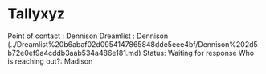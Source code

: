 # Tallyxyz

Point of contact : Dennison 
Dreamlist : Dennison  (../Dreamlist%20b6abaf02d0954147865848dde5eee4bf/Dennison%202d5b72e0ef9a4cddb3aab534a486e181.md)
Status: Waiting for response
Who is reaching out?: Madison